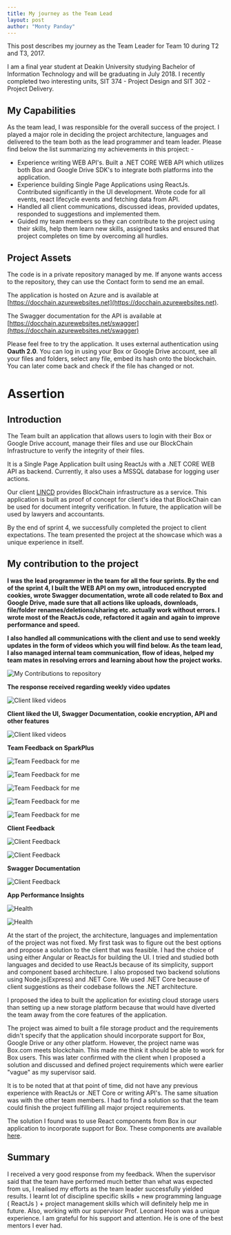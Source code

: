 ```yaml
---
title: My journey as the Team Lead
layout: post
author: "Monty Panday"
---
```


This post describes my journey as the Team Leader for Team 10 during T2 and T3, 2017.

I am a final year student at Deakin University studying Bachelor of Information Technology and will be graduating in July 2018. I recently completed two interesting units, SIT 374 - Project Design and SIT 302 - Project Delivery.

## My Capabilities
As the team lead, I was responsible for the overall success of the project. I played a major role in deciding the project architecture, languages and delivered to the team both as the lead programmer and team leader. Please find below the list summarizing my achievements in this project: -
- Experience writing WEB API's. Built a .NET CORE WEB API which utilizes both Box and Google Drive SDK's to integrate both platforms into the application.
- Experience building Single Page Applications using ReactJs. Contributed significantly in the UI development. Wrote code for all events, react lifecycle events and fetching data from API.
- Handled all client communications, discussed ideas, provided updates, responded to suggestions and implemented them.
- Guided my team members so they can contribute to the project using their skills, help them learn new skills, assigned tasks and ensured that project completes on time by overcoming all hurdles.

## Project Assets
The code is in a private repository managed by me. If anyone wants access to the repository, they can use the Contact form to send me an email.

The application is hosted on Azure and is available at [https://docchain.azurewebsites.net](https://docchain.azurewebsites.net).

The Swagger documentation for the API is available at [https://docchain.azurewebsites.net/swagger](https://docchain.azurewebsites.net/swagger)

Please feel free to try the application. It uses external authentication using **Oauth 2.0**. You can log in using your Box or Google Drive account, see all your files and folders, select any file, embed its hash onto the blockchain. You can later come back and check if the file has changed or not.

# Assertion

## Introduction
The Team built an application that allows users to login with their Box or Google Drive account, manage their files and use our BlockChain Infrastructure to verify the integrity of their files.

It is a Single Page Application built using ReactJs with a .NET CORE WEB API as backend. Currently, it also uses a MSSQL database for logging user actions.

Our client [LINCD](https://www.lincd.co/) provides BlockChain infrastructure as a service. This application is built as proof of concept for client's idea that BlockChain can be used for document integrity verification. In future, the application will be used by lawyers and accountants.

By the end of sprint 4, we successfully completed the project to client expectations. The team presented the project at the showcase which was a unique experience in itself.

## My contribution to the project

**I was the lead programmer in the team for all the four sprints. By the end of the sprint 4, I built the WEB API on my own, introduced encrypted cookies, wrote Swagger documentation, wrote all code related to Box and Google Drive, made sure that all actions like uploads, downloads, file/folder renames/deletions/sharing etc. actually work without errors. I wrote most of the ReactJs code, refactored it again and again to improve performance and speed.**

**I also handled all communications with the client and use to send weekly updates in the form of videos which you will find below. As the team lead, I also managed internal team communication, flow of ideas, helped my team mates in resolving errors and learning about how the project works.**

![My Contributions to repository](/images/github_monty.png)

**The response received regarding weekly video updates**

![Client liked videos](/images/videos_good_email_client.png)


**Client liked the UI, Swagger Documentation, cookie encryption, API and other features**

![Client liked videos](/images/email_2.png)


**Team Feedback on SparkPlus**

![Team Feedback for me](/images/1.png)

![Team Feedback for me](/images/2.png)


![Team Feedback for me](/images/3.png)

![Team Feedback for me](/images/4.png)

![Team Feedback for me](/images/5.png)

**Client Feedback**

![Client Feedback](/images/6.png)

![Client Feedback](/images/7.png)

**Swagger Documentation**

![Client Feedback](/images/8.png)  

**App Performance Insights**

![Health](/images/9.png)  

![Health](/images/10.png)



At the start of the project, the architecture, languages and implementation of the project was not fixed. My first task was to figure out the best options and propose a solution to the client that was feasible. I had the choice of using either Angular or ReactJs for building the UI. I tried and studied both languages and decided to use ReactJs because of its simplicity, support and component based architecture. I also proposed two backend solutions using Node.js(Express) and .NET Core. We used .NET Core because of client suggestions as their codebase follows the .NET architecture.

I proposed the idea to built the application for existing cloud storage users than setting up a new storage platform because that would have diverted the team away from the core features of the application.

The project was aimed to built a file storage product and the requirements didn't specify that the application should incorporate support for Box, Google Drive or any other platform. However, the project name was Box.com meets blockchain. This made me think it should be able to work for Box users. This was later confirmed with the client when I proposed a solution and discussed and defined project requirements which were earlier "vague" as my supervisor said.

It is to be noted that at that point of time, did not have any previous experience with ReactJs or .NET Core or writing API's. The same situation was with the other team members. I had to find a solution so that the team could finish the project fulfilling all major project requirements.

The solution I found was to use React components from Box in our application to incorporate support for Box. These components are available [here](https://www.npmjs.com/package/box-ui-elements).


## Summary
I received a very good response from my feedback. When the supervisor said that the team have performed much better than what was expected from us, I realised my efforts as the team leader successfully yielded results. I learnt lot of discipline specific skills + new programming language ( ReactJs ) + project management skills which will definitely help me in future. Also, working with our supervisor Prof. Leonard Hoon was a unique experience. I am grateful for his support and attention. He is one of the best mentors I ever had.
